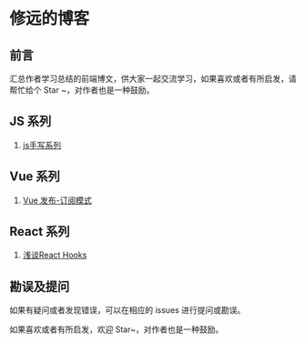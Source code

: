 # 修远的博客

## 前言

汇总作者学习总结的前端博文，供大家一起交流学习，如果喜欢或者有所启发，请帮忙给个 Star ~，对作者也是一种鼓励。
## JS 系列
1. [js手写系列](https://github.com/xiuyuan66/xiuyuan.github.io/issues/3)

## Vue 系列
1. [Vue 发布-订阅模式](https://github.com/xiuyuan66/xiuyuan.github.io/issues/1)

## React 系列

1. [浅谈React Hooks](https://github.com/xiuyuan66/xiuyuan.github.io/issues/2)

## 勘误及提问
如果有疑问或者发现错误，可以在相应的 issues 进行提问或勘误。

如果喜欢或者有所启发，欢迎 Star~，对作者也是一种鼓励。



